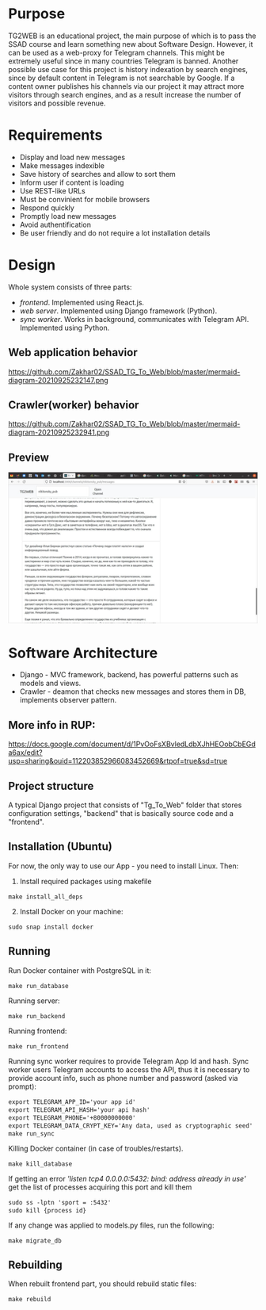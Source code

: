 # Purpose

TG2WEB is an educational project, the main purpose of which is to pass the SSAD course and
learn something new about Software Design. However, it can be used as a web-proxy for
Telegram channels. This might be extremely useful since in many countries Telegram is banned.
Another possible use case for this project is history indexation by search engines, since by
default content in Telegram is not searchable by Google. If a content owner publishes his
channels via our project it may attract more visitors through search engines, and as a result
increase the number of visitors and possible revenue.

# Requirements

* Display and load new messages
* Make messages indexible
* Save history of searches and allow to sort them
* Inform user if content is loading
* Use REST-like URLs
* Must be convinient for mobile browsers
* Respond quickly
* Promptly load new messages
* Avoid authentification
* Be user friendly and do not require a lot installation details 

# Design

Whole system consists of three parts:

 * *frontend*. Implemented using React.js.
 * *web server*. Implemented using Django framework (Python).
 * *sync worker*. Works in background, communicates with Telegram API. Implemented using Python.<br />
## Web application behavior<br />
https://github.com/Zakhar02/SSAD_TG_To_Web/blob/master/mermaid-diagram-20210925232147.png
## Crawler(worker) behavior<br />
https://github.com/Zakhar02/SSAD_TG_To_Web/blob/master/mermaid-diagram-20210925232941.png

## Preview<br />
![front](https://github.com/Zakhar02/SSAD_TG_To_Web/blob/master/photo_2021-09-25_23-43-32.jpg)

# Software Architecture 

* Django - MVC framework, backend, has powerful patterns such as models and views.
* Crawler - deamon that checks new messages and stores them in DB, implements observer pattern.

## More info in RUP: 
https://docs.google.com/document/d/1PvOoFsXBvledLdbXJhHEOobCbEGda6ax/edit?usp=sharing&ouid=112203852966083452669&rtpof=true&sd=true

## Project structure
A typical Django project that consists of "Tg_To_Web" folder that stores configuration settings, "backend" that is basically source code and a "frontend".

## Installation (Ubuntu)
For now, the only way to use our App - you need to install Linux. Then:
1. Install required packages using makefile
```shell
make install_all_deps
```
2. Install Docker on your machine:
```shell
sudo snap install docker
```

## Running
Run Docker container with PostgreSQL in it:
```shell
make run_database
```
Running server: 
```shell
make run_backend
```
Running frontend: 
```shell
make run_frontend
```
Running sync worker requires to provide Telegram App Id and hash. Sync worker users Telegram accounts to access the API, thus it is necessary to provide account info, such as phone number and password (asked via prompt):
```shell
export TELEGRAM_APP_ID='your app id'
export TELEGRAM_API_HASH='your api hash'
export TELEGRAM_PHONE='+80000000000'
export TELEGRAM_DATA_CRYPT_KEY='Any data, used as cryptographic seed'
make run_sync
```
Killing Docker container (in case of troubles/restarts).
```shell
make kill_database
```
If getting an error *'listen tcp4 0.0.0.0:5432: bind: address already in use'*
get the list of processes acquiring this port and kill them
```shell
sudo ss -lptn 'sport = :5432'
sudo kill {process id}
```
If any change was applied to models.py files, run the following:
```shell
make migrate_db
```
## Rebuilding
When rebuilt frontend part, you should rebuild static files:
```shell
make rebuild
```
